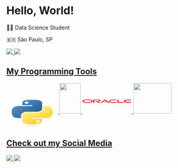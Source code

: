 # Hello, World! 

<div> 
<p>👨‍💻 Data Science Student</p>
<p>🇧🇷 São Paulo, SP</p>
 </div>

<div>
  <a href = 'https://github.com/felipesveiga'>
  <img src = "https://github-readme-stats.vercel.app/api?username=felipesveiga&show_icons=true&theme=react"> <img src = 'https://github-readme-stats.vercel.app/api/top-langs/?username=felipesveiga&layout=compact&theme=react'>
   </div>
 
## My Programming Tools

<div> 
  <img src = "https://github.com/devicons/devicon/blob/master/icons/python/python-original.svg" height="80px", width="135px", align="center"> 
 <img src = "https://upload.wikimedia.org/wikipedia/commons/thumb/c/cf/New_Power_BI_Logo.svg/2048px-New_Power_BI_Logo.svg.png" height = "80px" width="55px">
 <img src = "https://github.com/devicons/devicon/blob/master/icons/oracle/oracle-original.svg" height="65px" width="130px" > 
 <img src = "https://symbols.getvecta.com/stencil_74/36_apache-spark-icon.79831ad2ea.svg" height="80px" width="100px" align="top"> 
</div>

## Check out my Social Media
<div>
  <a href = "https://www.linkedin.com/in/felipe-veiga-9a59501bb/"> <img src = "https://img.shields.io/badge/LinkedIn-0077B5?style=for-the-badge&logo=linkedin&logoColor=white"> </a> <a href = "https://medium.com/@felipesveiga"><img src = "https://img.shields.io/badge/Medium-12100E?style=for-the-badge&logo=medium&logoColor=white"> </a> </div>
   
  

  
